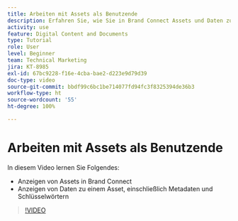 ```yaml
---
title: Arbeiten mit Assets als Benutzende
description: Erfahren Sie, wie Sie in Brand Connect Assets und Daten zu einem Asset anzeigen, einschließlich Metadaten und Schlüsselwörter in [!UICONTROL Workfront DAM].
activity: use
feature: Digital Content and Documents
type: Tutorial
role: User
level: Beginner
team: Technical Marketing
jira: KT-8985
exl-id: 67bc9228-f16e-4cba-bae2-d223e9d79d39
doc-type: video
source-git-commit: bbdf99c6bc1be714077fd94fc3f8325394de36b3
workflow-type: ht
source-wordcount: '55'
ht-degree: 100%

---
```


# Arbeiten mit Assets als Benutzende

In diesem Video lernen Sie Folgendes:

* Anzeigen von Assets in Brand Connect
* Anzeigen von Daten zu einem Asset, einschließlich Metadaten und Schlüsselwörtern

>[!VIDEO](https://video.tv.adobe.com/v/3418739/?quality=12&learn=on&enablevpops=1&captions=ger)
